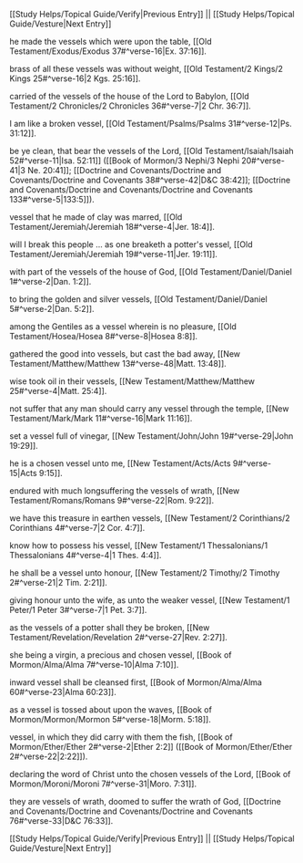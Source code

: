 [[Study Helps/Topical Guide/Verify|Previous Entry]]  ||  [[Study Helps/Topical Guide/Vesture|Next Entry]]

 he made the vessels which were upon the table, [[Old Testament/Exodus/Exodus 37#^verse-16|Ex. 37:16]].

 brass of all these vessels was without weight, [[Old Testament/2 Kings/2 Kings 25#^verse-16|2 Kgs. 25:16]].

 carried of the vessels of the house of the Lord to Babylon, [[Old Testament/2 Chronicles/2 Chronicles 36#^verse-7|2 Chr. 36:7]].

 I am like a broken vessel, [[Old Testament/Psalms/Psalms 31#^verse-12|Ps. 31:12]].

 be ye clean, that bear the vessels of the Lord, [[Old Testament/Isaiah/Isaiah 52#^verse-11|Isa. 52:11]] ([[Book of Mormon/3 Nephi/3 Nephi 20#^verse-41|3 Ne. 20:41]]; [[Doctrine and Covenants/Doctrine and Covenants/Doctrine and Covenants 38#^verse-42|D&C 38:42]]; [[Doctrine and Covenants/Doctrine and Covenants/Doctrine and Covenants 133#^verse-5|133:5]]).

 vessel that he made of clay was marred, [[Old Testament/Jeremiah/Jeremiah 18#^verse-4|Jer. 18:4]].

 will I break this people ... as one breaketh a potter's vessel, [[Old Testament/Jeremiah/Jeremiah 19#^verse-11|Jer. 19:11]].

 with part of the vessels of the house of God, [[Old Testament/Daniel/Daniel 1#^verse-2|Dan. 1:2]].

 to bring the golden and silver vessels, [[Old Testament/Daniel/Daniel 5#^verse-2|Dan. 5:2]].

 among the Gentiles as a vessel wherein is no pleasure, [[Old Testament/Hosea/Hosea 8#^verse-8|Hosea 8:8]].

 gathered the good into vessels, but cast the bad away, [[New Testament/Matthew/Matthew 13#^verse-48|Matt. 13:48]].

 wise took oil in their vessels, [[New Testament/Matthew/Matthew 25#^verse-4|Matt. 25:4]].

 not suffer that any man should carry any vessel through the temple, [[New Testament/Mark/Mark 11#^verse-16|Mark 11:16]].

 set a vessel full of vinegar, [[New Testament/John/John 19#^verse-29|John 19:29]].

 he is a chosen vessel unto me, [[New Testament/Acts/Acts 9#^verse-15|Acts 9:15]].

 endured with much longsuffering the vessels of wrath, [[New Testament/Romans/Romans 9#^verse-22|Rom. 9:22]].

 we have this treasure in earthen vessels, [[New Testament/2 Corinthians/2 Corinthians 4#^verse-7|2 Cor. 4:7]].

 know how to possess his vessel, [[New Testament/1 Thessalonians/1 Thessalonians 4#^verse-4|1 Thes. 4:4]].

 he shall be a vessel unto honour, [[New Testament/2 Timothy/2 Timothy 2#^verse-21|2 Tim. 2:21]].

 giving honour unto the wife, as unto the weaker vessel, [[New Testament/1 Peter/1 Peter 3#^verse-7|1 Pet. 3:7]].

 as the vessels of a potter shall they be broken, [[New Testament/Revelation/Revelation 2#^verse-27|Rev. 2:27]].

 she being a virgin, a precious and chosen vessel, [[Book of Mormon/Alma/Alma 7#^verse-10|Alma 7:10]].

 inward vessel shall be cleansed first, [[Book of Mormon/Alma/Alma 60#^verse-23|Alma 60:23]].

 as a vessel is tossed about upon the waves, [[Book of Mormon/Mormon/Mormon 5#^verse-18|Morm. 5:18]].

 vessel, in which they did carry with them the fish, [[Book of Mormon/Ether/Ether 2#^verse-2|Ether 2:2]] ([[Book of Mormon/Ether/Ether 2#^verse-22|2:22]]).

 declaring the word of Christ unto the chosen vessels of the Lord, [[Book of Mormon/Moroni/Moroni 7#^verse-31|Moro. 7:31]].

 they are vessels of wrath, doomed to suffer the wrath of God, [[Doctrine and Covenants/Doctrine and Covenants/Doctrine and Covenants 76#^verse-33|D&C 76:33]].

[[Study Helps/Topical Guide/Verify|Previous Entry]]  ||  [[Study Helps/Topical Guide/Vesture|Next Entry]]